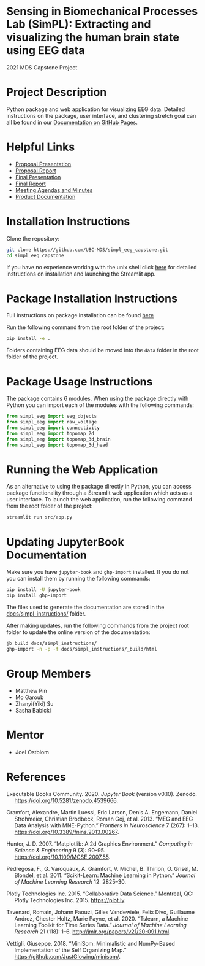 
# Sensing in Biomechanical Processes Lab (SimPL): Extracting and visualizing the human brain state using EEG data

2021 MDS Capstone Project

# Project Description

Python package and web application for visualizing EEG data. Detailed
instructions on the package, user interface, and clustering stretch goal
can all be found in our [Documentation on GitHub
Pages](https://ubc-mds.github.io/simpl_eeg_capstone/eeg_objects.html).

# Helpful Links

-   [Proposal
    Presentation](https://github.com/UBC-MDS/simpl_eeg_capstone/blob/main/reports/Capstone_Proposal_Presentation.pdf)
-   [Proposal
    Report](https://github.com/UBC-MDS/simpl_eeg_capstone/blob/main/reports/Proposal.pdf)
-   [Final
    Presentation](https://github.com/UBC-MDS/simpl_eeg_capstone/blob/main/reports/Capstone_Final_Presentation.pdf)
-   [Final
    Report](https://github.com/UBC-MDS/simpl_eeg_capstone/blob/main/reports/Final_Report.pdf)
-   [Meeting Agendas and
    Minutes](https://github.com/UBC-MDS/simpl_eeg_capstone/tree/main/docs/minutes/_posts)
-   [Product
    Documentation](https://ubc-mds.github.io/simpl_eeg_capstone/)

# Installation Instructions

Clone the repository:

``` bash
git clone https://github.com/UBC-MDS/simpl_eeg_capstone.git
cd simpl_eeg_capstone
```

If you have no experience working with the unix shell click
[here](https://ubc-mds.github.io/simpl_eeg_capstone/installation.html)
for detailed instructions on installation and launching the Streamlit
app.

# Package Installation Instructions

Full instructions on package installation can be found
[here](https://ubc-mds.github.io/simpl_eeg_capstone/introduction.html)

Run the following command from the root folder of the project:

``` bash
pip install -e .
```

Folders containing EEG data should be moved into the `data` folder in
the root folder of the project.

# Package Usage Instructions

The package contains 6 modules. When using the package directly with
Python you can import each of the modules with the following commands:

``` python
from simpl_eeg import eeg_objects
from simpl_eeg import raw_voltage
from simpl_eeg import connectivity
from simpl_eeg import topomap_2d
from simpl_eeg import topomap_3d_brain
from simpl_eeg import topomap_3d_head
```

# Running the Web Application

As an alternative to using the package directly in Python, you can
access package functionality through a Streamlit web application which
acts as a user interface. To launch the web application, run the
following command from the root folder of the project:

``` bash
streamlit run src/app.py
```

# Updating JupyterBook Documentation

Make sure you have `jupyter-book` and `ghp-import` installed. If you do
not you can install them by running the following commands:

``` bash
pip install -U jupyter-book
pip install ghp-import
```

The files used to generate the documentation are stored in the
[docs/simpl\_instructions/](https://github.com/UBC-MDS/simpl_eeg_capstone/tree/main/docs/simpl_instructions)
folder.

After making updates, run the following commands from the project root
folder to update the online version of the documentation:

``` bash
jb build docs/simpl_instructions/
ghp-import -n -p -f docs/simpl_instructions/_build/html
```

# Group Members

-   Matthew Pin
-   Mo Garoub
-   Zhanyi(Yiki) Su
-   Sasha Babicki

# Mentor

-   Joel Ostblom

# References

<div id="refs" class="references csl-bib-body hanging-indent">

<div id="ref-jupyterbook" class="csl-entry">

Executable Books Community. 2020. *Jupyter Book* (version v0.10).
Zenodo. <https://doi.org/10.5281/zenodo.4539666>.

</div>

<div id="ref-mne" class="csl-entry">

Gramfort, Alexandre, Martin Luessi, Eric Larson, Denis A. Engemann,
Daniel Strohmeier, Christian Brodbeck, Roman Goj, et al. 2013. “MEG and
EEG Data Analysis with MNE-Python.” *Frontiers in Neuroscience* 7 (267):
1–13. <https://doi.org/10.3389/fnins.2013.00267>.

</div>

<div id="ref-matplotlib" class="csl-entry">

Hunter, J. D. 2007. “Matplotlib: A 2d Graphics Environment.” *Computing
in Science & Engineering* 9 (3): 90–95.
<https://doi.org/10.1109/MCSE.2007.55>.

</div>

<div id="ref-scikit-learn" class="csl-entry">

Pedregosa, F., G. Varoquaux, A. Gramfort, V. Michel, B. Thirion, O.
Grisel, M. Blondel, et al. 2011. “Scikit-Learn: Machine Learning in
Python.” *Journal of Machine Learning Research* 12: 2825–30.

</div>

<div id="ref-plotly" class="csl-entry">

Plotly Technologies Inc. 2015. “Collaborative Data Science.” Montreal,
QC: Plotly Technologies Inc. 2015. <https://plot.ly>.

</div>

<div id="ref-tslearn" class="csl-entry">

Tavenard, Romain, Johann Faouzi, Gilles Vandewiele, Felix Divo,
Guillaume Androz, Chester Holtz, Marie Payne, et al. 2020. “Tslearn, a
Machine Learning Toolkit for Time Series Data.” *Journal of Machine
Learning Research* 21 (118): 1–6.
<http://jmlr.org/papers/v21/20-091.html>.

</div>

<div id="ref-minisom" class="csl-entry">

Vettigli, Giuseppe. 2018. “MiniSom: Minimalistic and NumPy-Based
Implementation of the Self Organizing Map.”
<https://github.com/JustGlowing/minisom/>.

</div>

</div>
